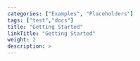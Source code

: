 ```yaml
---
categories: ["Examples", "Placeholders"]
tags: ["test","docs"] 
title: "Getting Started"
linkTitle: "Getting Started"
weight: 2
description: >
---
```


